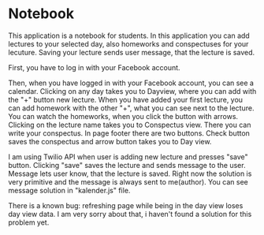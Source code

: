 # Notebook

This application is a notebook for students. In this application you can add lectures to your selected day, also homeworks and conspectuses for your lecuture. 
Saving your lecture sends user message, that the lecture is saved. 

First, you have to log in with your Facebook account. 

Then, when you have logged in with your Facebook account, you can see a calendar. Clicking on any day takes you to
Dayview, where you can add with the "+" button new lecture. When you have added your first lecture, you can add homework with the other "+", what you can see next to the lecture. You can watch the homeworks, when you click the button with arrows. 
Clicking on the lecture name takes you to Conspectus view. There you can write your conspectus. In page footer there are two buttons. 
Check button saves the conspectus and arrow button takes you to Day view.

I am using Twilio API when user is adding new lecture and presses "save" button. Clicking "save" saves the lecture and sends message to the user. Message lets user know, that the lecture is saved. Right now the solution is very primitive and the message is always sent to me(author). You can see message solution in "kalender.js" file.

There is a known bug: refreshing page while being in the day view loses day view data. I am very sorry about that, i haven't found a solution for this problem yet. 
